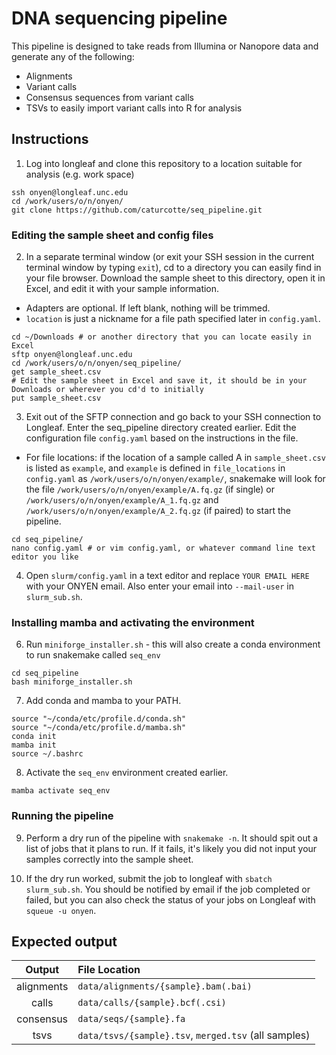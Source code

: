 # DNA sequencing pipeline

This pipeline is designed to take reads from Illumina or Nanopore data and generate any of the following:
- Alignments
- Variant calls
- Consensus sequences from variant calls
- TSVs to easily import variant calls into R for analysis

## Instructions
1. Log into longleaf and clone this repository to a location suitable for analysis (e.g. work space)
```
ssh onyen@longleaf.unc.edu
cd /work/users/o/n/onyen/
git clone https://github.com/caturcotte/seq_pipeline.git
```
### Editing the sample sheet and config files
2. In a separate terminal window (or exit your SSH session in the current terminal window by typing `exit`), cd to a directory you can easily find in your file browser. Download the sample sheet to this directory, open it in Excel, and edit it with your sample information.
- Adapters are optional. If left blank, nothing will be trimmed.
- `location` is just a nickname for a file path specified later in `config.yaml`.
```
cd ~/Downloads # or another directory that you can locate easily in Excel
sftp onyen@longleaf.unc.edu
cd /work/users/o/n/onyen/seq_pipeline/
get sample_sheet.csv
# Edit the sample sheet in Excel and save it, it should be in your Downloads or wherever you cd'd to initially
put sample_sheet.csv
```

3. Exit out of the SFTP connection and go back to your SSH connection to Longleaf. Enter the seq_pipeline directory created earlier. Edit the configuration file `config.yaml` based on the instructions in the file.
- For file locations: if the location of a sample called A in `sample_sheet.csv` is listed as `example`, and `example` is defined in `file_locations` in `config.yaml` as `/work/users/o/n/onyen/example/`, snakemake will look for the file `/work/users/o/n/onyen/example/A.fq.gz` (if single) or `/work/users/o/n/onyen/example/A_1.fq.gz` and `/work/users/o/n/onyen/example/A_2.fq.gz` (if paired) to start the pipeline.
```
cd seq_pipeline/
nano config.yaml # or vim config.yaml, or whatever command line text editor you like
```

4. Open `slurm/config.yaml` in a text editor and replace `YOUR EMAIL HERE` with your ONYEN email. Also enter your email into `--mail-user` in `slurm_sub.sh`.

### Installing mamba and activating the environment
   
6. Run `miniforge_installer.sh` - this will also create a conda environment to run snakemake called `seq_env`
```
cd seq_pipeline
bash miniforge_installer.sh
```

7. Add conda and mamba to your PATH.
```
source "~/conda/etc/profile.d/conda.sh"
source "~/conda/etc/profile.d/mamba.sh"
conda init
mamba init
source ~/.bashrc
```

8. Activate the `seq_env` environment created earlier.
```
mamba activate seq_env
```
### Running the pipeline

9. Perform a dry run of the pipeline with `snakemake -n`. It should spit out a list of jobs that it plans to run. If it fails, it's likely you did not input your samples correctly into the sample sheet.


10. If the dry run worked, submit the job to longleaf with `sbatch slurm_sub.sh`. You should be notified by email if the job completed or failed, but you can also check the status of your jobs on Longleaf with `squeue -u onyen`.
   
## Expected output
|**Output**|**File Location**|
|:--------:|:----------------|
|alignments|`data/alignments/{sample}.bam(.bai)`|
|calls|`data/calls/{sample}.bcf(.csi)`|
|consensus|`data/seqs/{sample}.fa`|
|tsvs|`data/tsvs/{sample}.tsv`, `merged.tsv` (all samples)|
